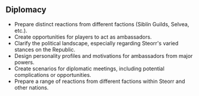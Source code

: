 ## Diplomacy
- Prepare distinct reactions from different factions (Siblín Guilds, Selvea, etc.).
- Create opportunities for players to act as ambassadors.
- Clarify the political landscape, especially regarding Steorr's varied stances on the Republic.
- Design personality profiles and motivations for ambassadors from major powers.
- Create scenarios for diplomatic meetings, including potential complications or opportunities.
- Prepare a range of reactions from different factions within Steorr and other nations.